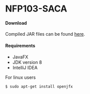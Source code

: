 # NFP103-SACA

#### Download

Compiled JAR files can be found [here](https://github.com/themike10452/NFP103-SACA/releases).

#### Requirements
* JavaFX
* JDK version 8
* IntelliJ IDEA

For linux users
```sh
$ sudo apt-get install openjfx
```
